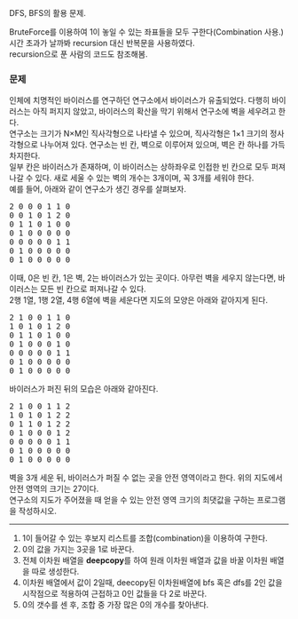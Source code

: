 DFS, BFS의 활용 문제.   

BruteForce를 이용하여 1이 놓일 수 있는 좌표들을 모두 구한다(Combination 사용.)   
시간 초과가 날까봐 recursion 대신 반복문을 사용하였다.   
recursion으로 푼 사람의 코드도 참조해봄.   
   
### 문제
   
인체에 치명적인 바이러스를 연구하던 연구소에서 바이러스가 유출되었다. 다행히 바이러스는 아직 퍼지지 않았고, 바이러스의 확산을 막기 위해서 연구소에 벽을 세우려고 한다.   
연구소는 크기가 N×M인 직사각형으로 나타낼 수 있으며, 직사각형은 1×1 크기의 정사각형으로 나누어져 있다. 연구소는 빈 칸, 벽으로 이루어져 있으며, 벽은 칸 하나를 가득 차지한다.   
일부 칸은 바이러스가 존재하며, 이 바이러스는 상하좌우로 인접한 빈 칸으로 모두 퍼져나갈 수 있다. 새로 세울 수 있는 벽의 개수는 3개이며, 꼭 3개를 세워야 한다.   
예를 들어, 아래와 같이 연구소가 생긴 경우를 살펴보자.   

<pre>
2 0 0 0 1 1 0
0 0 1 0 1 2 0
0 1 1 0 1 0 0
0 1 0 0 0 0 0
0 0 0 0 0 1 1
0 1 0 0 0 0 0
0 1 0 0 0 0 0
</pre>
   
이때, 0은 빈 칸, 1은 벽, 2는 바이러스가 있는 곳이다. 아무런 벽을 세우지 않는다면, 바이러스는 모든 빈 칸으로 퍼져나갈 수 있다.   
2행 1열, 1행 2열, 4행 6열에 벽을 세운다면 지도의 모양은 아래와 같아지게 된다.   
   
<pre>
2 1 0 0 1 1 0
1 0 1 0 1 2 0
0 1 1 0 1 0 0
0 1 0 0 0 1 0
0 0 0 0 0 1 1
0 1 0 0 0 0 0
0 1 0 0 0 0 0
</pre>
   
바이러스가 퍼진 뒤의 모습은 아래와 같아진다.   
   
<pre>
2 1 0 0 1 1 2
1 0 1 0 1 2 2
0 1 1 0 1 2 2
0 1 0 0 0 1 2
0 0 0 0 0 1 1
0 1 0 0 0 0 0
0 1 0 0 0 0 0
</pre>
   
벽을 3개 세운 뒤, 바이러스가 퍼질 수 없는 곳을 안전 영역이라고 한다. 위의 지도에서 안전 영역의 크기는 27이다.   
연구소의 지도가 주어졌을 때 얻을 수 있는 안전 영역 크기의 최댓값을 구하는 프로그램을 작성하시오.   
   
-----------------------------------------
   
  1. 1이 들어갈 수 있는 후보지 리스트를 조합(combination)을 이용하여 구한다.   
  2. 0의 값을 가지는 3곳을 1로 바꾼다.   
  3. 전체 이차원 배열을 **deepcopy**를 하여 원래 이차원 배열과 값을 바꿀 이차원 배열을 따로 생성한다.   
  4. 이차원 배열에서 값이 2일때, deecopy된 이차원배열에 bfs 혹은 dfs를 2인 값을 시작점으로 적용하여 근접하고 0인 값들을 다 2로 바꾼다.   
  5. 0의 갯수를 센 후, 조합 중 가장 많은 0의 개수를 찾아낸다.   

